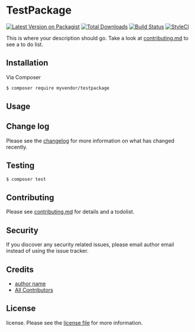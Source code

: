 # TestPackage

[![Latest Version on Packagist][ico-version]][link-packagist]
[![Total Downloads][ico-downloads]][link-downloads]
[![Build Status][ico-travis]][link-travis]
[![StyleCI][ico-styleci]][link-styleci]

This is where your description should go. Take a look at [contributing.md](contributing.md) to see a to do list.

## Installation

Via Composer

``` bash
$ composer require myvendor/testpackage
```

## Usage

## Change log

Please see the [changelog](changelog.md) for more information on what has changed recently.

## Testing

``` bash
$ composer test
```

## Contributing

Please see [contributing.md](contributing.md) for details and a todolist.

## Security

If you discover any security related issues, please email author email instead of using the issue tracker.

## Credits

- [author name][link-author]
- [All Contributors][link-contributors]

## License

license. Please see the [license file](license.md) for more information.

[ico-version]: https://img.shields.io/packagist/v/myvendor/testpackage.svg?style=flat-square
[ico-downloads]: https://img.shields.io/packagist/dt/myvendor/testpackage.svg?style=flat-square
[ico-travis]: https://img.shields.io/travis/myvendor/testpackage/master.svg?style=flat-square
[ico-styleci]: https://styleci.io/repos/12345678/shield

[link-packagist]: https://packagist.org/packages/myvendor/testpackage
[link-downloads]: https://packagist.org/packages/myvendor/testpackage
[link-travis]: https://travis-ci.org/myvendor/testpackage
[link-styleci]: https://styleci.io/repos/12345678
[link-author]: https://github.com/myvendor
[link-contributors]: ../../contributors
